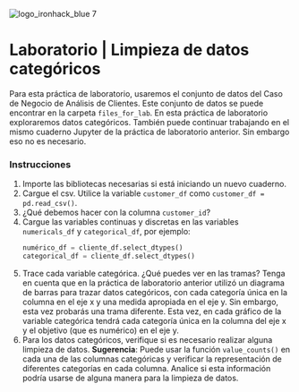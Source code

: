 ![logo_ironhack_blue 7](https://user-images.githubusercontent.com/23629340/40541063-a07a0a8a-601a-11e8-91b5-2f13e4e6b441.png)

# Laboratorio | Limpieza de datos categóricos

Para esta práctica de laboratorio, usaremos el conjunto de datos del Caso de Negocio de Análisis de Clientes. Este conjunto de datos se puede encontrar en la carpeta `files_for_lab`. En esta práctica de laboratorio exploraremos datos categóricos. También puede continuar trabajando en el mismo cuaderno Jupyter de la práctica de laboratorio anterior. Sin embargo eso no es necesario.

### Instrucciones

1. Importe las bibliotecas necesarias si está iniciando un nuevo cuaderno.
2. Cargue el csv. Utilice la variable `customer_df` como `customer_df = pd.read_csv()`.
3. ¿Qué debemos hacer con la columna `customer_id`?
4. Cargue las variables continuas y discretas en las variables `numericals_df` y `categorical_df`, por ejemplo:
    ```py
    numérico_df = cliente_df.select_dtypes()
    categorical_df = cliente_df.select_dtypes()
    ```
5. Trace cada variable categórica. ¿Qué puedes ver en las tramas? Tenga en cuenta que en la práctica de laboratorio anterior utilizó un diagrama de barras para trazar datos categóricos, con cada categoría única en la columna en el eje x y una medida apropiada en el eje y. Sin embargo, esta vez probarás una trama diferente. Esta vez, en cada gráfico de la variable categórica tendrá cada categoría única en la columna del eje x y el objetivo (que es numérico) en el eje y.
6. Para los datos categóricos, verifique si es necesario realizar alguna limpieza de datos.
**Sugerencia**: Puede usar la función `value_counts()` en cada una de las columnas categóricas y verificar la representación de diferentes categorías en cada columna. Analice si esta información podría usarse de alguna manera para la limpieza de datos.